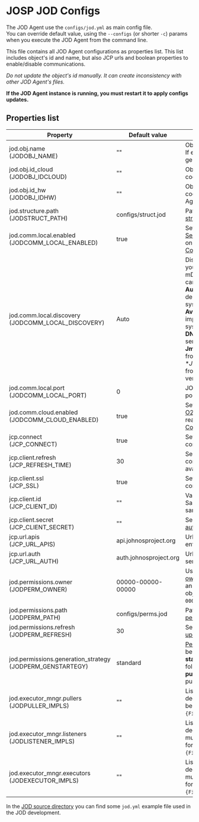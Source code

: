 # JOSP JOD Configs

The JOD Agent use the ```configs/jod.yml``` as main config file. <br/>
You can override default value, using the ```--configs``` (or shorter ```-c```)
params when you execute the JOD Agent from the command line.

This file contains all JOD Agent configurations as properties list. This list
includes object's id and name, but also JCP urls and boolean properties to
enable/disable communications.

_Do not update the object's id manually. It can create inconsistency with other
JOD Agent's files._

**If the JOD Agent instance is running, you must restart it to apply configs updates.**

## Properties list

| Property                                                      | Default value          | Description                                                                                                                                                                                                                                                                                                                                                                                                                                                                                                                                                              |
|---------------------------------------------------------------|------------------------|--------------------------------------------------------------------------------------------------------------------------------------------------------------------------------------------------------------------------------------------------------------------------------------------------------------------------------------------------------------------------------------------------------------------------------------------------------------------------------------------------------------------------------------------------------------------------|
| jod.obj.name<br/>(JODOBJ_NAME)                                | ""                     | Object's name displayed to End User. If empty a random name will be generated.                                                                                                                                                                                                                                                                                                                                                                                                                                                                                           |
| jod.obj.id_cloud<br/>(JODOBJ_IDCLOUD)                         | ""                     | Object's id, a 17 char length unique code. **Do not edit it manually.**                                                                                                                                                                                                                                                                                                                                                                                                                                                                                                  |
| jod.obj.id_hw<br/>(JODOBJ_IDHW)                               | ""                     | Object's hardware id, a 5 char length code generated once for each JOD Agent.                                                                                                                                                                                                                                                                                                                                                                                                                                                                                            |
| jod.structure.path<br/>(JODSTRUCT_PATH)                       | configs/struct.jod     | Path for the file that define [object's structure](structure.md).                                                                                                                                                                                                                                                                                                                                                                                                                                                                                                        |
| jod.comm.local.enabled<br/>(JODCOMM_LOCAL_ENABLED)            | true                   | Set 'false' to disable the [JOD Local Server](../comm.md#direct-communication) and make object not reachable on local network ([Direct Communication](/docs/features/communication.md#direct-communication)).                                                                                                                                                                                                                                                                                                                                                            |
| jod.comm.local.discovery<br/>(JODCOMM_LOCAL_DISCOVERY)        | Auto                   | Discovery system implementation, you can choose between different mDNS/Bonjour implementations. It can be one of the following values:<br/>**Auto** choose the discovery system depending the detected operating system<br/>**Avahi** use the Avahi daemon implementation, common on linux system<br/>**DNSSD** the default MacOS bonjour service<br/>**JmDNS** java mDNS implementation from [jmdns](https://github.com/jmdns/jmdns) library<br/>**JmmDNS* java mDNS implementation from [jmdns](https://github.com/jmdns/jmdns) library (multiple interfaces version). |
| jod.comm.local.port<br/>(JODCOMM_LOCAL_PORT)                  | 0                      | JOD Local server port, if ```0``` a random port will be used.                                                                                                                                                                                                                                                                                                                                                                                                                                                                                                            |
| jod.comm.cloud.enabled<br/>(JODCOMM_CLOUD_ENABLED)            | true                   | Set 'false' to disable the [JOD Gateway O2S Client](../comm.md#cloud-communication) and make object not reachable via JCP ([Cloud Communication](/docs/features/communication.md#cloud-communication)).                                                                                                                                                                                                                                                                                                                                                                  |
| jcp.connect<br/>(JCP_CONNECT)                                 | true                   | Set 'false' to prevent JOD Agent connection to [John Cloud Platform](/docs/comps/jcp/README.md).                                                                                                                                                                                                                                                                                                                                                                                                                                                                         |
| jcp.client.refresh<br/>(JCP_REFRESH_TIME)                     | 30                     | Seconds between each JCP connection retry, when JCP is not available.                                                                                                                                                                                                                                                                                                                                                                                                                                                                                                    |
| jcp.client.ssl<br/>(JCP_SSL)                                  | true                   | Set 'false' to disable SSL on communication with the JCP.                                                                                                                                                                                                                                                                                                                                                                                                                                                                                                                |
| jcp.client.id<br/>(JCP_CLIENT_ID)                             | ""                     | Valid client id for [JCP authentication](../comm.md#jcp-authentication). Same JOSP Objects/Distribution share same client id.                                                                                                                                                                                                                                                                                                                                                                                                                                            |
| jcp.client.secret<br/>(JCP_CLIENT_SECRET)                     | ""                     | Secret associated to client id for [JCP authentication](../comm.md#jcp-authentication).                                                                                                                                                                                                                                                                                                                                                                                                                                                                                  |
| jcp.url.apis<br/>(JCP_URL_APIS)                               | api.johnosproject.org  | Url to use as [John Cloud Platform](/docs/comps/jcp/README.md) entrypoint                                                                                                                                                                                                                                                                                                                                                                                                                                                                                                |
| jcp.url.auth<br/>(JCP_URL_AUTH)                               | auth.johnosproject.org | Url to use as [JCP authentication](../comm.md#jcp-authentication) service.                                                                                                                                                                                                                                                                                                                                                                                                                                                                                               |
| jod.permissions.owner<br/>(JODPERM_OWNER)                     | 00000-00000-00000      | User to be considered as [object's owner](permissions.md#objects-owner), if the object has no owner (like an AnonymousObject during the object's registration) his value is ```00000-00000-00000```.                                                                                                                                                                                                                                                                                                                                                                     |
| jod.permissions.path<br/>(JODPERM_PATH)                       | configs/perms.jod      | Path for the file where store [object's permissions](permissions.md).                                                                                                                                                                                                                                                                                                                                                                                                                                                                                                    |
| jod.permissions.refresh<br/>(JODPERM_REFRESH)                 | 30                     | Seconds between each [permission updates](permissions.md#jcp-sync) check to the JCP.                                                                                                                                                                                                                                                                                                                                                                                                                                                                                     |
| jod.permissions.generation_strategy<br/>(JODPERM_GENSTARTEGY) | standard               | [Permission generation strategy](permissions.md#generation). It can be one of the following values:<br/>**standard** permission generated following standard permissions rules<br/>**public** permission generated following public permissions rules.                                                                                                                                                                                                                                                                                                                   |
| jod.executor_mngr.pullers<br/>(JODPULLER_IMPLS)               | ""                     | List of JOD Agent [Puller](workers.md#pullers)'s declarations. Each Puller config must be expressed in the following format ```{FirmwareProto}://{FirmwareConfigs}```.                                                                                                                                                                                                                                                                                                                                                                                            |
| jod.executor_mngr.listeners<br/>(JODLISTENER_IMPLS)           | ""                     | List of JOD Agent [Listener](workers.md#listeners)'s declarations. Each Listener config must be expressed in the following format ```{FirmwareProto}://{FirmwareConfigs}```.                                                                                                                                                                                                                                                                                                                                                                                      |
| jod.executor_mngr.executors<br/>(JODEXECUTOR_IMPLS)           | ""                     | List of JOD Agent [Executor](workers.md#executors)'s declarations. Each Executor config must be expressed in the following format ```{FirmwareProto}://{FirmwareConfigs}```.                                                                                                                                                                                                                                                                                                                                                                                      |


In the [JOD source directory](/src/jospJOD/configs/jod_default.yml)
you can find some ```jod.yml``` example file used in the JOD development.